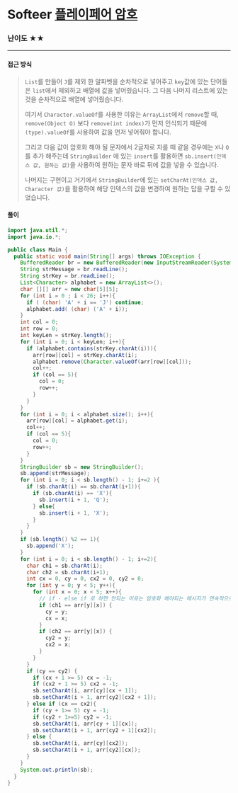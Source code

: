 # Softeer [플레이페어 암호](https://softeer.ai/practice/info.do?idx=1&eid=804&sw_prbl_sbms_sn=234070)

### 난이도 ★★

---

#### 접근 방식

> `List`를 만들어 `J`를 제외 한 알파벳을 순차적으로 넣어주고 `key`값에 있는 단어들은 `list`에서 제외하고 배열에 값을 넣어줬습니다. 그 다음 나머지 리스트에 있는 것을 순차적으로 배열에 넣어줬습니다.
>
> 여기서 `Character.valueOf`를 사용한 이유는 `ArrayList`에서 `remove`할 때, `remove(Object O)` 보다 `remove(int index)`가 먼저 인식되기 때문에 `(type).valueOf`를 사용하여 값을 먼저 넣어줘야 합니다.
>
> 그리고 다음 값이 암호화 해야 될 문자에서 2글자로 자를 때 같을 경우에는 `X`나 `Q`를 추가 해주는데 `StringBuilder` 에 있는 `insert`를 활용하면 `sb.insert(인덱스 값, 원하는 값)`을 사용하여 원하는 문자 바로 뒤에 값을 넣을 수 있습니다.
>
> 나머지는 구현이고 거기에서 `StringBuilder`에 있는 `setCharAt(인덱스 값, Character 값)`을 활용하여 해당 인덱스의 값을 변경하여 원하는 답을 구할 수 있었습니다.

#### 풀이

```java
import java.util.*;
import java.io.*;

public class Main {
  public static void main(String[] args) throws IOException {
    BufferedReader br = new BufferedReader(new InputStreamReader(System.in));
    String strMessage = br.readLine();
    String strKey = br.readLine();
    List<Character> alphabet = new ArrayList<>();
    char [][] arr = new char[5][5];
    for (int i = 0 ; i < 26; i++){
      if ( (char) 'A' + i == 'J') continue;
      alphabet.add( (char) ('A' + i));
    }
    int col = 0;
    int row = 0;
    int keyLen = strKey.length();
    for (int i = 0; i < keyLen; i++){
      if (alphabet.contains(strKey.charAt(i))){
        arr[row][col] = strKey.charAt(i);
        alphabet.remove(Character.valueOf(arr[row][col]));
        col++;
        if (col == 5){
          col = 0;
          row++;
        }
      }
    }
    for (int i = 0; i < alphabet.size(); i++){
      arr[row][col] = alphabet.get(i);
      col++;
      if (col == 5){
        col = 0;
        row++;
      }
    }
    StringBuilder sb = new StringBuilder();
    sb.append(strMessage);
    for (int i = 0; i < sb.length() - 1; i+=2 ){
      if (sb.charAt(i) == sb.charAt(i+1)){
        if (sb.charAt(i) == 'X'){
          sb.insert(i + 1, 'Q');
        } else{
          sb.insert(i + 1, 'X');
        }
      }
    }
    if (sb.length() %2 == 1){
      sb.append('X');
    }
    for (int i = 0; i < sb.length() - 1; i+=2){
      char ch1 = sb.charAt(i);
      char ch2 = sb.charAt(i+1);
      int cx = 0, cy = 0, cx2 = 0, cy2 = 0;
      for (int y = 0; y < 5; y++){
        for (int x = 0; x < 5; x++){
          // if - else if 로 하면 안되는 이유는 암호화 해야되는 메시지가 연속적으로 같은 단어가 올 수 있기 때문이다.
          if (ch1 == arr[y][x]) {
            cy = y;
            cx = x;
          }
          if (ch2 == arr[y][x]) {
            cy2 = y;
            cx2 = x;
          }
        }
      }
      if (cy == cy2) {
        if (cx + 1 >= 5) cx = -1;
        if (cx2 + 1 >= 5) cx2 = -1;
        sb.setCharAt(i, arr[cy][cx + 1]);
        sb.setCharAt(i + 1, arr[cy2][cx2 + 1]);
      } else if (cx == cx2){
        if (cy + 1>= 5) cy = -1;
        if (cy2 + 1>=5) cy2 = -1;
        sb.setCharAt(i, arr[cy + 1][cx]);
        sb.setCharAt(i + 1, arr[cy2 + 1][cx2]);
      } else {
        sb.setCharAt(i, arr[cy][cx2]);
        sb.setCharAt(i + 1, arr[cy2][cx]);
      }
    }
    System.out.println(sb);
  }
}
```

